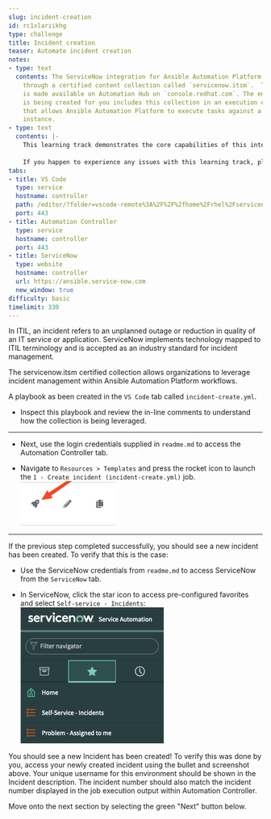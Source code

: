 ```yaml
---
slug: incident-creation
id: rc1xlariikhg
type: challenge
title: Incident creation
teaser: Automate incident creation
notes:
- type: text
  contents: The ServiceNow integration for Ansible Automation Platform is made possible
    through a certified content collection called `servicenow.itsm`.  This collection
    is made available on Automation Hub on `console.redhat.com`. The environment that
    is being created for you includes this collection in an execution environment
    that allows Ansible Automation Platform to execute tasks against a ServiceNow
    instance.
- type: text
  contents: |-
    This learning track demonstrates the core capabilities of this integration.

    If you happen to experience any issues with this learning track, please create a new issue on the Github page for this project: https://github.com/ansible/instruqt/issues
tabs:
- title: VS Code
  type: service
  hostname: controller
  path: /editor/?folder=vscode-remote%3A%2F%2F%2fhome%2Frhel%2Fservicenow_project
  port: 443
- title: Automation Controller
  type: service
  hostname: controller
  port: 443
- title: ServiceNow
  type: website
  hostname: controller
  url: https://ansible.service-now.com
  new_window: true
difficulty: basic
timelimit: 330
---
```

In ITIL, an incident refers to an unplanned outage or reduction in quality of an IT service or application. ServiceNow implements technology mapped to ITIL terminology and is accepted as an industry standard for incident management.

The servicenow.itsm certified collection allows organizations to leverage incident management within Ansible Automation Platform workflows.

A playbook as been created in the `VS Code` tab called `incident-create.yml`.
- Inspect this playbook and review the in-line comments to understand how the collection is being leveraged.
---

- Next, use the login credentials supplied in `readme.md` to access the Automation Controller tab.

- Navigate to `Resources > Templates` and press the rocket icon to launch the `1 - Create incident (incident-create.yml)` job.
![launch job icon](../assets/launch-icon.png)

---

If the previous step completed successfully, you should see a new incident has been created. To verify that this is the case:
- Use the ServiceNow credentials from `readme.md` to access ServiceNow from the `ServiceNow` tab.

- In ServiceNow, click the star icon to access pre-configured favorites and select `Self-service - Incidents`:
![servicenow screenshot](../assets/snow-star.png)


You should see a new Incident has been created! To verify this was done by you, access your newly created incident using the bullet and screenshot above. Your unique username for this environment should be shown in the Incident description. The incident number should also match the incident number displayed in the job execution output within Automation Controller.

Move onto the next section by selecting the green "Next" button below.
